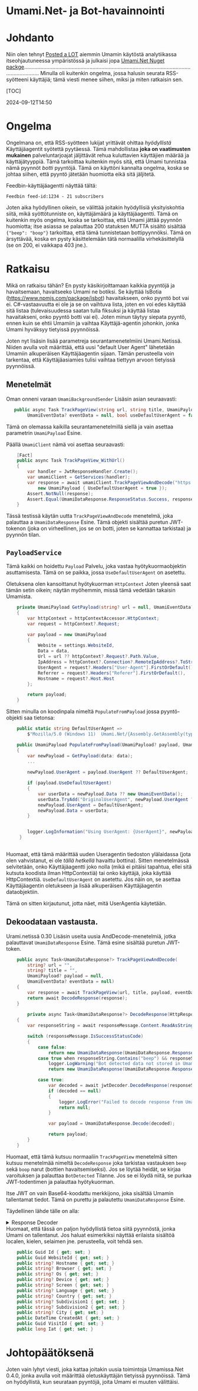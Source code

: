 # Umami.Net- ja Bot-havainnointi

# Johdanto

Niin olen tehnyt [Posted a LOT](/blog/category/Umami) aiemmin Umamin käytöstä analytiikassa itseohjautuneessa ympäristössä ja julkaisi jopa [Umami.Net Nuget packge](https://www.nuget.org/packages/Umami.Net/)...................................................................................................................................... Minulla oli kuitenkin ongelma, jossa halusin seurata RSS-syötteeni käyttäjiä; tämä viesti menee siihen, miksi ja miten ratkaisin sen.

[TOC]

<!--category-- ASP.NET, Umami -->
<datetime class="hidden">2024-09-12T14:50</datetime>

# Ongelma

Ongelmana on, että RSS-syötteen lukijat yrittävät ohittaa *hyödyllistä* Käyttäjäagentit syötettä pyytäessä. Tämä mahdollistaa **joka on vaatimusten mukainen** palveluntarjoajat jäljittävät rehua kuluttavien käyttäjien määrää ja käyttäjätyyppiä. Tämä tarkoittaa kuitenkin myös sitä, että Umami tunnistaa nämä pyynnöt *botti* pyyntöjä. Tämä on käyttöni kannalta ongelma, koska se johtaa siihen, että pyyntö jätetään huomiotta eikä sitä jäljitetä.

Feedbin-käyttäjäagentti näyttää tältä:

```plaintext
Feedbin feed-id:1234 - 21 subscribers
```

Joten aika hyödyllinen oikein, se välittää joitakin hyödyllisiä yksityiskohtia siitä, mikä syöttötunniste on, käyttäjämäärä ja käyttäjäagentti. Tämä on kuitenkin myös ongelma, koska se tarkoittaa, että Umami jättää pyynnön huomiotta; itse asiassa se palauttaa 200 statuksen MUTTA sisältö sisältää `{"beep": "boop"}` tarkoittaa, että tämä tunnistetaan bottipyynnöksi. Tämä on ärsyttävää, koska en pysty käsittelemään tätä normaalilla virhekäsittelyllä (se on 200, ei vaikkapa 403 jne.).

# Ratkaisu

Mikä on ratkaisu tähän? En pysty käsikirjoittamaan kaikkia pyyntöjä ja havaitsemaan, havaitseeko Umami ne botiksi. Se käyttää IsBotia (https://www.npmjs.com/package/isbot) havaitakseen, onko pyyntö bot vai ei. C#-vastaavuutta ei ole ja se on vaihtuva lista, joten en voi edes käyttää sitä listaa (tulevaisuudessa saatan tulla fiksuksi ja käyttää listaa havaitakseni, onko pyyntö botti vai ei).
Joten minun täytyy siepata pyyntö, ennen kuin se ehtii Umamiin ja vaihtaa Käyttäjä-agentin johonkin, jonka Umami hyväksyy tietyissä pyynnöissä.

Joten nyt lisäsin lisää parametreja seurantamenetelmiini Umami.Netissä. Niiden avulla voit määrittää, että uusi "default User Agent" lähetetään Umamiin alkuperäisen Käyttäjäagentin sijaan. Tämän perusteella voin tarkentaa, että Käyttäjäasiamies tulisi vaihtaa tiettyyn arvoon tietyissä pyynnöissä.

## Menetelmät

Oman onneni varaan `UmamiBackgroundSender` Lisäsin asian seuraavasti:

```csharp
   public async Task TrackPageView(string url, string title, UmamiPayload? payload = null,
        UmamiEventData? eventData = null, bool useDefaultUserAgent = false)
```

Tämä on olemassa kaikilla seurantamenetelmillä siellä ja vain asettaa parametrin `UmamiPayload` Esine.

Päällä `UmamiClient` nämä voi asettaa seuraavasti:

```csharp
    [Fact]
    public async Task TrackPageView_WithUrl()
    {
        var handler = JwtResponseHandler.Create();
        var umamiClient = GetServices(handler);
        var response = await umamiClient.TrackPageViewAndDecode("https://example.com", "Example Page",
            new UmamiPayload { UseDefaultUserAgent = true });
        Assert.NotNull(response);
        Assert.Equal(UmamiDataResponse.ResponseStatus.Success, response.Status);
    }
```

Tässä testissä käytän uutta `TrackPageViewAndDecode` menetelmä, joka palauttaa a `UmamiDataResponse` Esine. Tämä objekti sisältää puretun JWT-tokenon (joka on virheellinen, jos se on botti, joten se kannattaa tarkistaa) ja pyynnön tilan.

## `PayloadService`

Tämä kaikki on hoidettu `Payload` Palvelu, joka vastaa hyötykuormaobjektin asuttamisesta. Tämä on se paikka, jossa `UseDefaultUserAgent` on asetettu.

Oletuksena olen kansoittanut hyötykuorman `HttpContext` Joten yleensä saat tämän setin oikein; näytän myöhemmin, missä tämä vedetään takaisin Umamista.

```csharp
    private UmamiPayload GetPayload(string? url = null, UmamiEventData? data = null)
    {
        var httpContext = httpContextAccessor.HttpContext;
        var request = httpContext?.Request;

        var payload = new UmamiPayload
        {
            Website = settings.WebsiteId,
            Data = data,
            Url = url ?? httpContext?.Request?.Path.Value,
            IpAddress = httpContext?.Connection?.RemoteIpAddress?.ToString(),
            UserAgent = request?.Headers["User-Agent"].FirstOrDefault(),
            Referrer = request?.Headers["Referer"].FirstOrDefault(),
            Hostname = request?.Host.Host
        };

        return payload;
    }
```

Sitten minulla on koodinpala nimeltä `PopulateFromPayload` jossa pyyntö-objekti saa tietonsa:

```csharp
    public static string DefaultUserAgent =>
        $"Mozilla/5.0 (Windows 11)  Umami.Net/{Assembly.GetAssembly(typeof(UmamiClient))!.GetName().Version}";

    public UmamiPayload PopulateFromPayload(UmamiPayload? payload, UmamiEventData? data)
    {
        var newPayload = GetPayload(data: data);
        ...
        
        newPayload.UserAgent = payload.UserAgent ?? DefaultUserAgent;

        if (payload.UseDefaultUserAgent)
        {
            var userData = newPayload.Data ?? new UmamiEventData();
            userData.TryAdd("OriginalUserAgent", newPayload.UserAgent ?? "");
            newPayload.UserAgent = DefaultUserAgent;
            newPayload.Data = userData;
        }


        logger.LogInformation("Using UserAgent: {UserAgent}", newPayload.UserAgent);
     }        
        
```

Huomaat, että tämä määrittää uuden Useragentin tiedoston ylälaidassa (jota olen vahvistanut, ei ole *tällä hetkellä* havaittu bottina). Sitten menetelmässä selvitetään, onko Käyttäjäagentti joko nolla (mikä ei pitäisi tapahtua, ellei sitä kutsuta koodista ilman HttpContextiä) tai onko käyttäjä, joka käyttää HttpContextiä. `UseDefaultUserAgent` on asetettu. Jos näin on, se asettaa Käyttäjäagentin oletukseen ja lisää alkuperäisen Käyttäjäagentin dataobjektiin.

Tämä on sitten kirjautunut, jotta näet, mitä UserAgentia käytetään.

## Dekoodataan vastausta.

Urami.netissä 0.30 Lisäsin useita uusia AndDecode-menetelmiä, jotka palauttavat `UmamiDataResponse` Esine. Tämä esine sisältää puretun JWT-token.

```csharp
    public async Task<UmamiDataResponse?> TrackPageViewAndDecode(
        string? url = "",
        string? title = "",
        UmamiPayload? payload = null,
        UmamiEventData? eventData = null)
    {
        var response = await TrackPageView(url, title, payload, eventData);
        return await DecodeResponse(response);
    }
    
        private async Task<UmamiDataResponse?> DecodeResponse(HttpResponseMessage responseMessage)
    {
        var responseString = await responseMessage.Content.ReadAsStringAsync();

        switch (responseMessage.IsSuccessStatusCode)
        {
            case false:
                return new UmamiDataResponse(UmamiDataResponse.ResponseStatus.Failed);
            case true when responseString.Contains("beep") && responseString.Contains("boop"):
                logger.LogWarning("Bot detected data not stored in Umami");
                return new UmamiDataResponse(UmamiDataResponse.ResponseStatus.BotDetected);

            case true:
                var decoded = await jwtDecoder.DecodeResponse(responseString);
                if (decoded == null)
                {
                    logger.LogError("Failed to decode response from Umami");
                    return null;
                }

                var payload = UmamiDataResponse.Decode(decoded);

                return payload;
        }
    }
```

Huomaat, että tämä kutsuu normaaliin `TrackPageView` menetelmä sitten kutsuu menetelmää nimeltä `DecodeResponse` joka tarkistaa vastauksen `beep` sekä `boop` narut (bottien havaitsemiseksi). Jos se löytää heidät, se kirjaa varoituksen ja palauttaa `BotDetected` Tilanne. Jos se ei löydä niitä, se purkaa JWT-todentimen ja palauttaa hyötykuorman.

Itse JWT on vain Base64-koodattu merkkijono, joka sisältää Umamin tallentamat tiedot. Tämä on purettu ja palautettu `UmamiDataResponse` Esine.

Täydellinen lähde tälle on alla:

<details>
<summary>Response Decoder</summary>

```csharp
using System.IdentityModel.Tokens.Jwt;

namespace Umami.Net.Models;

public class UmamiDataResponse
{
    public enum ResponseStatus
    {
        Failed,
        BotDetected,
        Success
    }

    public UmamiDataResponse(ResponseStatus status)
    {
        Status = status;
    }

    public ResponseStatus Status { get; set; }

    public Guid Id { get; set; }
    public Guid WebsiteId { get; set; }
    public string? Hostname { get; set; }
    public string? Browser { get; set; }
    public string? Os { get; set; }
    public string? Device { get; set; }
    public string? Screen { get; set; }
    public string? Language { get; set; }
    public string? Country { get; set; }
    public string? Subdivision1 { get; set; }
    public string? Subdivision2 { get; set; }
    public string? City { get; set; }
    public DateTime CreatedAt { get; set; }
    public Guid VisitId { get; set; }
    public long Iat { get; set; }

    public static UmamiDataResponse Decode(JwtPayload? payload)
    {
        if (payload == null) return new UmamiDataResponse(ResponseStatus.Failed);
        payload.TryGetValue("visitId", out var visitIdObj);
        payload.TryGetValue("iat", out var iatObj);
        //This should only happen then the payload is dummy.
        if (payload.Count == 2)
        {
            var visitId = visitIdObj != null ? Guid.Parse(visitIdObj.ToString()!) : Guid.Empty;
            var iat = iatObj != null ? long.Parse(iatObj.ToString()!) : 0;

            return new UmamiDataResponse(ResponseStatus.Success)
            {
                VisitId = visitId,
                Iat = iat
            };
        }

        payload.TryGetValue("id", out var idObj);
        payload.TryGetValue("websiteId", out var websiteIdObj);
        payload.TryGetValue("hostname", out var hostnameObj);
        payload.TryGetValue("browser", out var browserObj);
        payload.TryGetValue("os", out var osObj);
        payload.TryGetValue("device", out var deviceObj);
        payload.TryGetValue("screen", out var screenObj);
        payload.TryGetValue("language", out var languageObj);
        payload.TryGetValue("country", out var countryObj);
        payload.TryGetValue("subdivision1", out var subdivision1Obj);
        payload.TryGetValue("subdivision2", out var subdivision2Obj);
        payload.TryGetValue("city", out var cityObj);
        payload.TryGetValue("createdAt", out var createdAtObj);

        return new UmamiDataResponse(ResponseStatus.Success)
        {
            Id = idObj != null ? Guid.Parse(idObj.ToString()!) : Guid.Empty,
            WebsiteId = websiteIdObj != null ? Guid.Parse(websiteIdObj.ToString()!) : Guid.Empty,
            Hostname = hostnameObj?.ToString(),
            Browser = browserObj?.ToString(),
            Os = osObj?.ToString(),
            Device = deviceObj?.ToString(),
            Screen = screenObj?.ToString(),
            Language = languageObj?.ToString(),
            Country = countryObj?.ToString(),
            Subdivision1 = subdivision1Obj?.ToString(),
            Subdivision2 = subdivision2Obj?.ToString(),
            City = cityObj?.ToString(),
            CreatedAt = createdAtObj != null ? DateTime.Parse(createdAtObj.ToString()!) : DateTime.MinValue,
            VisitId = visitIdObj != null ? Guid.Parse(visitIdObj.ToString()!) : Guid.Empty,
            Iat = iatObj != null ? long.Parse(iatObj.ToString()!) : 0
        };
    }
}
```

</details>
Huomaat, että tässä on paljon hyödyllistä tietoa siitä pyynnöstä, jonka Umami on tallentanut. Jos haluat esimerkiksi näyttää erilaista sisältöä localen, kielen, selaimen jne. perusteella, voit tehdä sen.

```csharp
    public Guid Id { get; set; }
    public Guid WebsiteId { get; set; }
    public string? Hostname { get; set; }
    public string? Browser { get; set; }
    public string? Os { get; set; }
    public string? Device { get; set; }
    public string? Screen { get; set; }
    public string? Language { get; set; }
    public string? Country { get; set; }
    public string? Subdivision1 { get; set; }
    public string? Subdivision2 { get; set; }
    public string? City { get; set; }
    public DateTime CreatedAt { get; set; }
    public Guid VisitId { get; set; }
    public long Iat { get; set; }
```

# Johtopäätöksenä

Joten vain lyhyt viesti, joka kattaa joitakin uusia toimintoja Umamissa.Net 0.4.0, jonka avulla voit määrittää oletuskäyttäjän tietyissä pyynnöissä. Tämä on hyödyllistä, kun seurataan pyyntöjä, joita Umami ei muuten välittäisi.